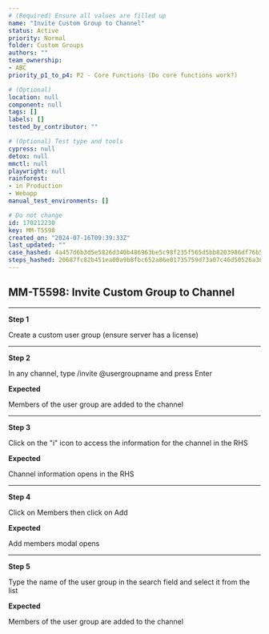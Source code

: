 ```yaml
---
# (Required) Ensure all values are filled up
name: "Invite Custom Group to Channel"
status: Active
priority: Normal
folder: Custom Groups
authors: ""
team_ownership: 
- ABC
priority_p1_to_p4: P2 - Core Functions (Do core functions work?)

# (Optional)
location: null
component: null
tags: []
labels: []
tested_by_contributor: ""

# (Optional) Test type and tools
cypress: null
detox: null
mmctl: null
playwright: null
rainforest: 
- in Production
- Webapp
manual_test_environments: []

# Do not change
id: 170212230
key: MM-T5598
created_on: "2024-07-16T09:39:33Z"
last_updated: ""
case_hashed: 4a457d6b3d5e5826d340b486963be5c98f235f565d5bb8203986df76b553256cb50ada99dbaf433175a023c2341a0ee2
steps_hashed: 20687fc82b451ea00a9b8fbc652a86e01735759d73a07c46d50526a3649d9d30abc3132f28deee32687850d6e906c193
---
```


<!-- (Auto-generated) Based on frontmatter's "key" and "name" -->

## MM-T5598: Invite Custom Group to Channel

---

**Step 1**

Create a custom user group (ensure server has a license)

---

**Step 2**

In any channel, type /invite @usergroupname and press Enter

**Expected**

Members of the user group are added to the channel

---

**Step 3**

Click on the "i" icon to access the information for the channel in the RHS

**Expected**

Channel information opens in the RHS

---

**Step 4**

Click on Members then click on Add

**Expected**

Add members modal opens

---

**Step 5**

Type the name of the user group in the search field and select it from the list

**Expected**

Members of the user group are added to the channel
